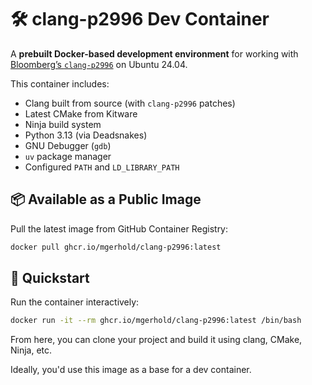 # 🛠 clang-p2996 Dev Container

A **prebuilt Docker-based development environment** for working with [Bloomberg’s `clang-p2996`](https://github.com/bloomberg/clang-p2996) on Ubuntu 24.04.

This container includes:

- Clang built from source (with `clang-p2996` patches)
- Latest CMake from Kitware
- Ninja build system
- Python 3.13 (via Deadsnakes)
- GNU Debugger (`gdb`)
- `uv` package manager
- Configured `PATH` and `LD_LIBRARY_PATH`

## 📦 Available as a Public Image

Pull the latest image from GitHub Container Registry:

```bash
docker pull ghcr.io/mgerhold/clang-p2996:latest
```

## 🚀 Quickstart

Run the container interactively:

```bash
docker run -it --rm ghcr.io/mgerhold/clang-p2996:latest /bin/bash
```

From here, you can clone your project and build it using clang, CMake, Ninja, etc.

Ideally, you'd use this image as a base for a dev container.
